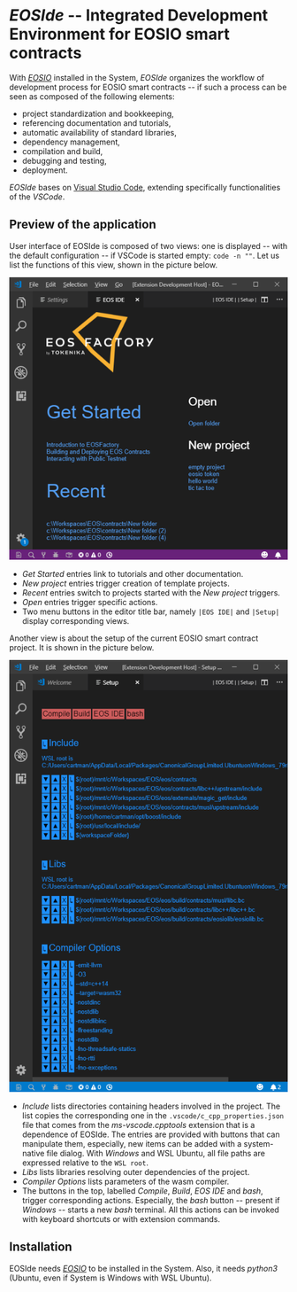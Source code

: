 # *EOSIde* -- Integrated Development Environment for EOSIO smart contracts

 With [*EOSIO*](https://github.com/eosio) installed in the System, *EOSIde* organizes the workflow of development process for EOSIO smart contracts -- if such a process can be seen as composed of the following elements:

* project standardization and bookkeeping,
* referencing documentation and tutorials,
* automatic availability of standard libraries,
* dependency management,
* compilation and build,
* debugging and testing,
* deployment.

*EOSIde* bases on [Visual Studio Code](https://code.visualstudio.com/), extending specifically functionalities of the *VSCode*.

## Preview of the application

User interface of EOSIde is composed of two views: one is displayed -- with the default configuration -- if VSCode is started empty: `code -n ""`. Let us list the functions of this view, shown in the picture below.

![Get Started view](https://github.com/tokenika/eoside/raw/master/docs/readme_images/get_started.png)

* *Get Started* entries link to tutorials and other documentation.
* *New project* entries trigger creation of template projects.
* *Recent* entries switch to projects started with the *New project* triggers.
* *Open* entries trigger specific actions.
* Two menu buttons in the editor title bar, namely `|EOS IDE|` and `|Setup|` display corresponding views.


Another view is about the setup of the current EOSIO smart contract project. It is shown in the picture below.

![Setup view](https://github.com/tokenika/eoside/raw/master/docs/readme_images/setup.png)

* *Include* lists directories containing headers involved in the project. The list copies the corresponding one in the `.vscode/c_cpp_properties.json` file that comes from the *ms-vscode.cpptools* extension that is a dependence of EOSIde. The entries are provided with buttons that can manipulate them, especially, new items can be added with a system-native file dialog. With *Windows* and WSL Ubuntu, all file paths are expressed relative to the `WSL root`.
* *Libs* lists libraries resolving outer dependencies of the project.
* *Compiler Options* lists parameters of the wasm compiler.
* The buttons in the top, labelled *Compile*, *Build*, *EOS IDE* and *bash*, trigger corresponding actions. Especially, the *bash* button -- present if *Windows* -- starts a new *bash* terminal. All this actions can be invoked with keyboard shortcuts or with extension commands.

## Installation

EOSIde needs [*EOSIO*](https://github.com/eosio) to be installed in the System. Also, it needs *python3* (Ubuntu, even if System is Windows with WSL Ubuntu).

